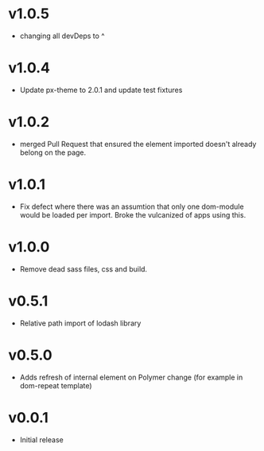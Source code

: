 v1.0.5
==================
* changing all devDeps to ^

v1.0.4
==================
* Update px-theme to 2.0.1 and update test fixtures

v1.0.2
==================
* merged Pull Request that ensured the element imported doesn't already belong on the page.

v1.0.1
==================
* Fix defect where there was an assumtion that only one dom-module would be loaded per import. Broke the vulcanized of apps using this.

v1.0.0
==================
* Remove dead sass files, css and build.

v0.5.1
==================
* Relative path import of lodash library

v0.5.0
==================
* Adds refresh of internal element on Polymer change (for example in dom-repeat template)

v0.0.1
==================
* Initial release
